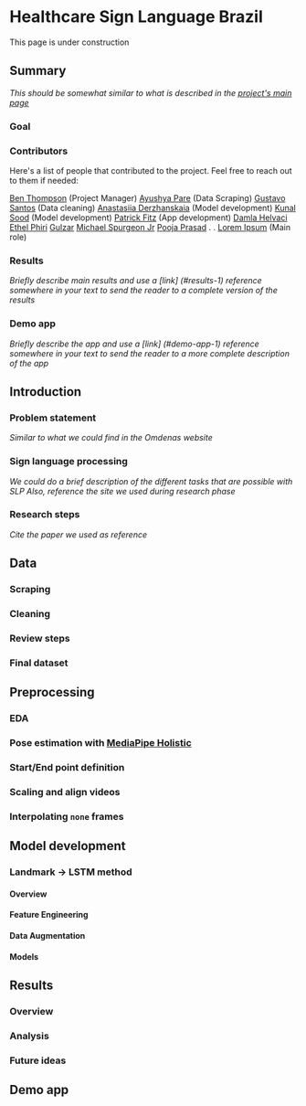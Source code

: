 # Healthcare Sign Language Brazil

This page is under construction

## Summary
*This should be somewhat similar to what is described in the [project's main page](https://www.omdena.com/chapter-challenges/ai-assisted-sign-language-translation-for-brazilian-healthcare-settings)*

### Goal

### Contributors
Here's a list of people that contributed to the project. Feel free to reach out to them if needed:

[Ben Thompson](https://www.linkedin.com/in/ben-d-thompson/) (Project Manager)
[Ayushya Pare](https://www.linkedin.com) (Data Scraping)
[Gustavo Santos](https://www.linkedin.com/in/gustavopsantos) (Data cleaning)
[Anastasiia Derzhanskaia](https://www.linkedin.com) (Model development)
[Kunal Sood](https://www.linkedin.com) (Model development)
[Patrick Fitz](https://www.linkedin.com) (App development)
[Damla Helvaci](https://www.linkedin.com)
[Ethel Phiri](https://www.linkedin.com/in/ethel-phiri261312/)
[Gulzar](https://www.linkedin.com)
[Michael Spurgeon Jr](https://www.linkedin.com)
[Pooja Prasad](https://www.linkedin.com)
.
.
[Lorem Ipsum](https://www.linkedin.com) (Main role)


### Results
*Briefly describe main results and use a [link] (#results-1) reference somewhere in your text to send the reader to a complete version of the results* 

### Demo app
*Briefly describe the app and use a [link] (#demo-app-1) reference somewhere in your text to send the reader to a more complete description of the app* 

## Introduction
### Problem statement
*Similar to what we could find in the Omdenas website*

### Sign language processing
*We could do a brief description of the different tasks that are possible with SLP*
*Also, reference the site we used during research phase*

### Research steps
*Cite the paper we used as reference*

## Data
### Scraping
### Cleaning
### Review steps
### Final dataset

## Preprocessing
### EDA
### Pose estimation with [MediaPipe Holistic](https://ai.google.dev/edge/mediapipe/solutions/guide)
### Start/End point definition
### Scaling and align videos
### Interpolating `none` frames

## Model development
### Landmark -> LSTM method
#### Overview
#### Feature Engineering
#### Data Augmentation
#### Models

## Results
### Overview
### Analysis
### Future ideas

## Demo app